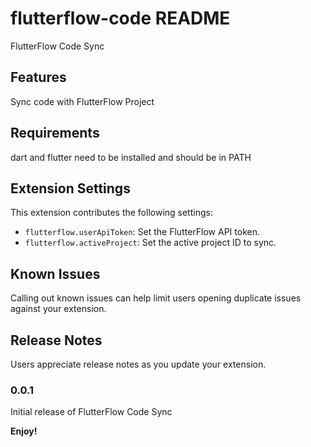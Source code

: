 # flutterflow-code README

FlutterFlow Code Sync

## Features

Sync code with FlutterFlow Project



## Requirements

dart and flutter need to be installed and should be in PATH

## Extension Settings

This extension contributes the following settings:

* `flutterflow.userApiToken`: Set the FlutterFlow API token.
* `flutterflow.activeProject`: Set the active project ID to sync.

## Known Issues

Calling out known issues can help limit users opening duplicate issues against your extension.

## Release Notes

Users appreciate release notes as you update your extension.

### 0.0.1

Initial release of FlutterFlow Code Sync

**Enjoy!**
